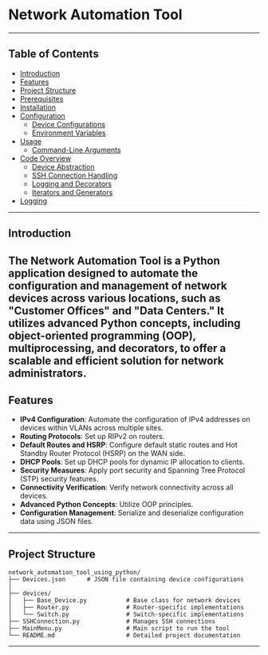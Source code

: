 # Network Automation Tool

---

## Table of Contents

- [Introduction](#introduction)
- [Features](#features)
- [Project Structure](#project-structure)
- [Prerequisites](#prerequisites)
- [Installation](#installation)
- [Configuration](#configuration)
  - [Device Configurations](#device-configurations)
  - [Environment Variables](#environment-variables)
- [Usage](#usage)
  - [Command-Line Arguments](#command-line-arguments)
- [Code Overview](#code-overview)
  - [Device Abstraction](#device-abstraction)
  - [SSH Connection Handling](#ssh-connection-handling)
  - [Logging and Decorators](#logging-and-decorators)
  - [Iterators and Generators](#iterators-and-generators)
- [Logging](#logging)

---
## Introduction
The Network Automation Tool is a Python application designed to automate the configuration and management of network devices across various locations, such as "Customer Offices" and "Data Centers." It utilizes advanced Python concepts, including object-oriented programming (OOP), multiprocessing, and decorators, to offer a scalable and efficient solution for network administrators.
---
## Features

- **IPv4 Configuration**: Automate the configuration of IPv4 addresses on devices within VLANs across multiple sites.
- **Routing Protocols**: Set up RIPv2 on routers.
- **Default Routes and HSRP**: Configure default static routes and Hot Standby Router Protocol (HSRP) on the WAN side.
- **DHCP Pools**: Set up DHCP pools for dynamic IP allocation to clients.
- **Security Measures**: Apply port security and Spanning Tree Protocol (STP) security features.
- **Connectivity Verification**: Verify network connectivity across all devices.
- **Advanced Python Concepts**: Utilize OOP principles.
- **Configuration Management**: Serialize and deserialize configuration data using JSON files.

---
## Project Structure

```
network_automation_tool_using_python/
├── Devices.json      # JSON file containing device configurations
│  
├── devices/
│   ├── Base_Device.py           # Base class for network devices
│   ├── Router.py                # Router-specific implementations
│   └── Switch.py                # Switch-specific implementations
├── SSHConnection.py             # Manages SSH connections
├── MainMenu.py                  # Main script to run the tool
└── README.md                    # Detailed project documentation
```

---
